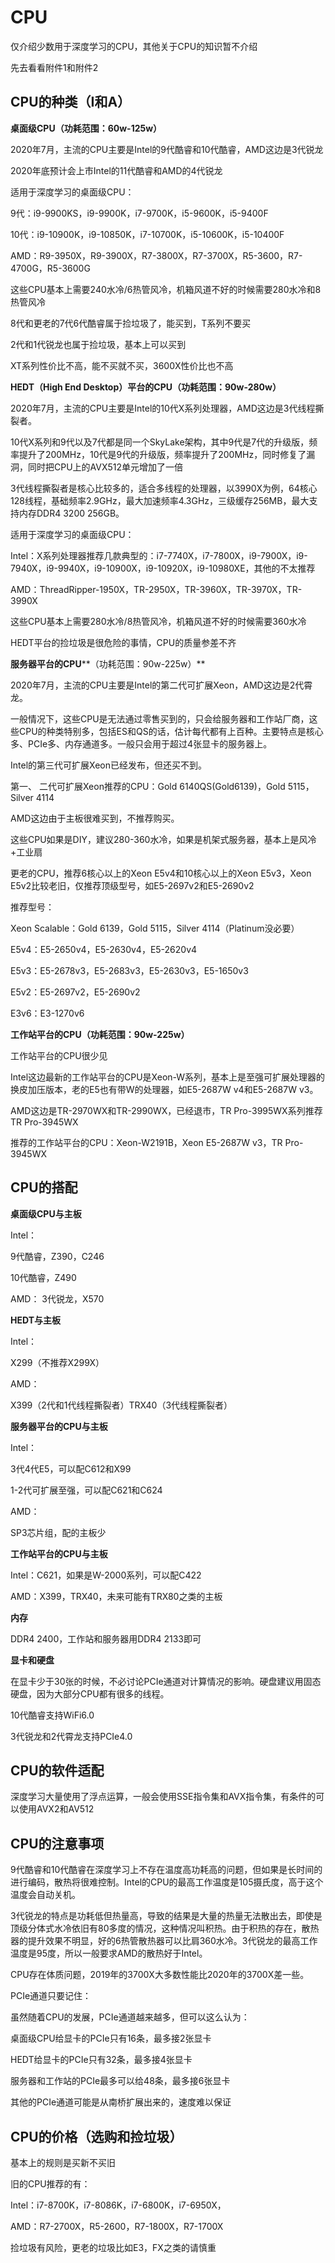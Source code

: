 # CPU

仅介绍少数用于深度学习的CPU，其他关于CPU的知识暂不介绍

先去看看附件1和附件2

   

## CPU的种类（I和A）

**桌面级CPU（功耗范围：60w-125w）**

2020年7月，主流的CPU主要是Intel的9代酷睿和10代酷睿，AMD这边是3代锐龙

2020年底预计会上市Intel的11代酷睿和AMD的4代锐龙

 

适用于深度学习的桌面级CPU：

9代：i9-9900KS，i9-9900K，i7-9700K，i5-9600K，i5-9400F

10代：i9-10900K，i9-10850K，i7-10700K，i5-10600K，i5-10400F

AMD：R9-3950X，R9-3900X，R7-3800X，R7-3700X，R5-3600，R7-4700G，R5-3600G

这些CPU基本上需要240水冷/6热管风冷，机箱风道不好的时候需要280水冷和8热管风冷

 

8代和更老的7代6代酷睿属于捡垃圾了，能买到，T系列不要买

2代和1代锐龙也属于捡垃圾，基本上可以买到

XT系列性价比不高，能不买就不买，3600X性价比也不高

 

**HEDT（High End Desktop）平台的CPU（功耗范围：90w-280w）**

2020年7月，主流的CPU主要是Intel的10代X系列处理器，AMD这边是3代线程撕裂者。



10代X系列和9代以及7代都是同一个SkyLake架构，其中9代是7代的升级版，频率提升了200MHz，10代是9代的升级版，频率提升了200MHz，同时修复了漏洞，同时把CPU上的AVX512单元增加了一倍

3代线程撕裂者是核心比较多的，适合多线程的处理器，以3990X为例，64核心128线程，基础频率2.9GHz，最大加速频率4.3GHz，三级缓存256MB，最大支持内存DDR4 3200 256GB。

 

适用于深度学习的桌面级CPU：

Intel：X系列处理器推荐几款典型的：i7-7740X，i7-7800X，i9-7900X，i9-7940X，i9-9940X，i9-10900X，i9-10920X，i9-10980XE，其他的不太推荐

AMD：ThreadRipper-1950X，TR-2950X，TR-3960X，TR-3970X，TR-3990X

这些CPU基本上需要280水冷/8热管风冷，机箱风道不好的时候需要360水冷

HEDT平台的捡垃圾是很危险的事情，CPU的质量参差不齐

 

**服务器平台的CPU****（功耗范围：90w-225w）**

2020年7月，主流的CPU主要是Intel的第二代可扩展Xeon，AMD这边是2代霄龙。

一般情况下，这些CPU是无法通过零售买到的，只会给服务器和工作站厂商，这些CPU的种类特别多，包括ES和QS的话，估计每代都有上百种。主要特点是核心多、PCIe多、内存通道多。一般只会用于超过4张显卡的服务器上。

 

Intel的第三代可扩展Xeon已经发布，但还买不到。

第一、  二代可扩展Xeon推荐的CPU：Gold 6140QS(Gold6139)，Gold 5115，Silver 4114

AMD这边由于主板很难买到，不推荐购买。

 

这些CPU如果是DIY，建议280-360水冷，如果是机架式服务器，基本上是风冷+工业扇

更老的CPU，推荐6核心以上的Xeon E5v4和10核心以上的Xeon E5v3，Xeon E5v2比较老旧，仅推荐顶级型号，如E5-2697v2和E5-2690v2

推荐型号：

Xeon Scalable：Gold 6139，Gold 5115，Silver 4114（Platinum没必要）

E5v4：E5-2650v4，E5-2630v4，E5-2620v4

E5v3：E5-2678v3，E5-2683v3，E5-2630v3，E5-1650v3

E5v2：E5-2697v2，E5-2690v2

E3v6：E3-1270v6

 

**工作站平台的CPU（功耗范围：90w-225w）**

工作站平台的CPU很少见

Intel这边最新的工作站平台的CPU是Xeon-W系列，基本上是至强可扩展处理器的换皮加压版本，老的E5也有带W的处理器，如E5-2687W v4和E5-2687W v3。

AMD这边是TR-2970WX和TR-2990WX，已经退市，TR Pro-3995WX系列推荐TR Pro-3945WX

推荐的工作站平台的CPU：Xeon-W2191B，Xeon E5-2687W v3，TR Pro-3945WX

 

## CPU的搭配

**桌面级CPU与主板**

Intel：

9代酷睿，Z390，C246

10代酷睿，Z490

AMD：
 3代锐龙，X570

 

**HEDT与主板**

Intel：

X299（不推荐X299X）

AMD：

X399（2代和1代线程撕裂者）TRX40（3代线程撕裂者）

 

**服务器平台的CPU与主板**

Intel：

3代4代E5，可以配C612和X99

1-2代可扩展至强，可以配C621和C624

AMD：

SP3芯片组，配的主板少

 

**工作站平台的CPU与主板**

Intel：C621，如果是W-2000系列，可以配C422

AMD：X399，TRX40，未来可能有TRX80之类的主板

 

**内存**

DDR4 2400，工作站和服务器用DDR4 2133即可

 

**显卡和硬盘**

在显卡少于30张的时候，不必讨论PCIe通道对计算情况的影响。硬盘建议用固态硬盘，因为大部分CPU都有很多的线程。

10代酷睿支持WiFi6.0

3代锐龙和2代霄龙支持PCIe4.0

## CPU的软件适配

深度学习大量使用了浮点运算，一般会使用SSE指令集和AVX指令集，有条件的可以使用AVX2和AV512

 

## CPU的注意事项

9代酷睿和10代酷睿在深度学习上不存在温度高功耗高的问题，但如果是长时间的进行编码，散热将很难控制。Intel的CPU的最高工作温度是105摄氏度，高于这个温度会自动关机。

3代锐龙的特点是功耗低但热量高，导致的结果是大量的热量无法散出去，即使是顶级分体式水冷依旧有80多度的情况，这种情况叫积热。由于积热的存在，散热器的提升效果不明显，好的6热管散热器可以比肩360水冷。3代锐龙的最高工作温度是95度，所以一般要求AMD的散热好于Intel。

CPU存在体质问题，2019年的3700X大多数性能比2020年的3700X差一些。

 

PCIe通道只要记住：

虽然随着CPU的发展，PCIe通道越来越多，但可以这么认为：

桌面级CPU给显卡的PCIe只有16条，最多接2张显卡

HEDT给显卡的PCIe只有32条，最多接4张显卡

服务器和工作站的PCIe最多可以给48条，最多接6张显卡

其他的PCIe通道可能是从南桥扩展出来的，速度难以保证

 

## CPU的价格（选购和捡垃圾）

基本上的规则是买新不买旧

旧的CPU推荐的有：

Intel：i7-8700K，i7-8086K，i7-6800K，i7-6950X，

AMD：R7-2700X，R5-2600，R7-1800X，R7-1700X

捡垃圾有风险，更老的垃圾比如E3，FX之类的请慎重

 
